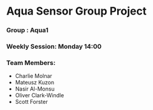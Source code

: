 # Aqua Sensor Group Project

### Group : Aqua1

### Weekly Session: Monday 14:00

### Team Members:

- Charlie Molnar
- Mateusz Kuzon
- Nasir Al-Monsu
- Oliver Clark-Windle
- Scott Forster
